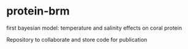 # protein-brm
first bayesian model: temperature and salinity effects on coral protein 

Repository to collaborate and store code for publication 